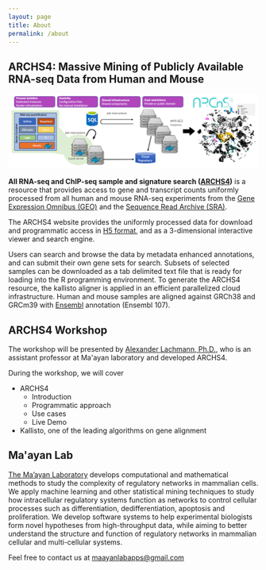 ```yaml
---
layout: page
title: About
permalink: /about
---
```


## ARCHS4: Massive Mining of Publicly Available RNA-seq Data from Human and Mouse

![ARCHS4 structure](/assets/img/ARCHS4pipeline.png)

**All RNA-seq and ChIP-seq sample and signature search ([ARCHS4]((https://maayanlab.cloud/archs4/)))** is a resource that provides access to gene and transcript counts uniformly processed from all human and mouse RNA-seq experiments from the [Gene Expression Omnibus (GEO)](https://www.ncbi.nlm.nih.gov/geo/) and the [Sequence Read Archive (SRA)](https://www.ncbi.nlm.nih.gov/sra). 

The ARCHS4 website provides the uniformly processed data for download and programmatic access in [H5 format](https://maayanlab.cloud/archs4/help.html#abouth5), and as a 3-dimensional interactive viewer and search engine. 

Users can search and browse the data by metadata enhanced annotations, and can submit their own gene sets for search. Subsets of selected samples can be downloaded as a tab delimited text file that is ready for loading into the R programming environment. To generate the ARCHS4 resource, the kallisto aligner is applied in an efficient parallelized cloud infrastructure. Human and mouse samples are aligned against GRCh38 and GRCm39 with [Ensembl](https://uswest.ensembl.org/index.html) annotation (Ensembl 107).



## ARCHS4 Workshop
The workshop will be presented by [Alexander Lachmann, Ph.D.](https://profiles.mountsinai.org/alexander-lachmann), who is an assistant professor at Ma'ayan laboratory and developed ARCHS4.  

During the workshop, we will cover
- ARCHS4
    - Introduction
    - Programmatic approach
    - Use cases
    - Live Demo
- Kallisto, one of the leading algorithms on gene alignment



## Ma'ayan Lab
[The Ma’ayan Laboratory](https://labs.icahn.mssm.edu/maayanlab/) develops computational and mathematical methods to study the complexity of regulatory networks in mammalian cells. We apply machine learning and other statistical mining techniques to study how intracellular regulatory systems function as networks to control cellular processes such as differentiation, dedifferentiation, apoptosis and proliferation. We develop software systems to help experimental biologists form novel hypotheses from high-throughput data, while aiming to better understand the structure and function of regulatory networks in mammalian cellular and multi-cellular systems.



Feel free to contact us at [maayanlabapps@gmail.com](maayanlabapps@gmail.com)
